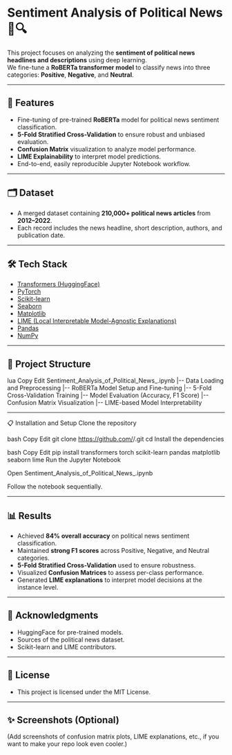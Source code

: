 # Sentiment Analysis of Political News 📰🔍

This project focuses on analyzing the **sentiment of political news headlines and descriptions** using deep learning.  
We fine-tune a **RoBERTa transformer model** to classify news into three categories: **Positive**, **Negative**, and **Neutral**.

---

## 🚀 Features
- Fine-tuning of pre-trained **RoBERTa** model for political news sentiment classification.
- **5-Fold Stratified Cross-Validation** to ensure robust and unbiased evaluation.
- **Confusion Matrix** visualization to analyze model performance.
- **LIME Explainability** to interpret model predictions.
- End-to-end, easily reproducible Jupyter Notebook workflow.

---

## 🗂 Dataset
- A merged dataset containing **210,000+ political news articles** from **2012–2022**.
- Each record includes the news headline, short description, authors, and publication date.

---

## 🛠 Tech Stack
- [Transformers (HuggingFace)](https://huggingface.co/docs/transformers/index)
- [PyTorch](https://pytorch.org/)
- [Scikit-learn](https://scikit-learn.org/)
- [Seaborn](https://seaborn.pydata.org/)
- [Matplotlib](https://matplotlib.org/)
- [LIME (Local Interpretable Model-Agnostic Explanations)](https://lime-ml.readthedocs.io/en/latest/)
- [Pandas](https://pandas.pydata.org/)
- [NumPy](https://numpy.org/)

---

## 📁 Project Structure
lua
Copy
Edit
Sentiment_Analysis_of_Political_News_.ipynb
|-- Data Loading and Preprocessing
|-- RoBERTa Model Setup and Fine-tuning
|-- 5-Fold Cross-Validation Training
|-- Model Evaluation (Accuracy, F1 Score)
|-- Confusion Matrix Visualization
|-- LIME-based Model Interpretability

---

📋 Installation and Setup
Clone the repository

bash
Copy
Edit
git clone https://github.com/<your-username>/<repo-name>.git
cd <repo-name>
Install the dependencies

bash
Copy
Edit
pip install transformers torch scikit-learn pandas matplotlib seaborn lime
Run the Jupyter Notebook

Open Sentiment_Analysis_of_Political_News_.ipynb

Follow the notebook sequentially.

---

## 📊 Results

- Achieved **84% overall accuracy** on political news sentiment classification.
- Maintained **strong F1 scores** across Positive, Negative, and Neutral categories.
- **5-Fold Stratified Cross-Validation** used to ensure robustness.
- Visualized **Confusion Matrices** to assess per-class performance.
- Generated **LIME explanations** to interpret model decisions at the instance level.

---

## 🙏 Acknowledgments

- HuggingFace for pre-trained models.
- Sources of the political news dataset.
- Scikit-learn and LIME contributors.

---

## 📜 License
- This project is licensed under the MIT License.

---

## ✨ Screenshots (Optional)
(Add screenshots of confusion matrix plots, LIME explanations, etc., if you want to make your repo look even cooler.)
